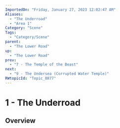 ```yaml
---
ImportedOn: "Friday, January 27, 2023 12:02:47 AM"
Aliases:
  - "The Underroad"
  - "Area 1"
Category: "Scene"
Tags:
  - "Category/Scene"
parent:
  - "The Lower Road"
up:
  - "The Lower Road"
prev:
  - "7 - The Temple of the Beast"
next:
  - "9 - The Undersea (Corrupted Water Temple)"
RWtopicId: "Topic_8877"
---
```

# 1 - The Underroad
## Overview

